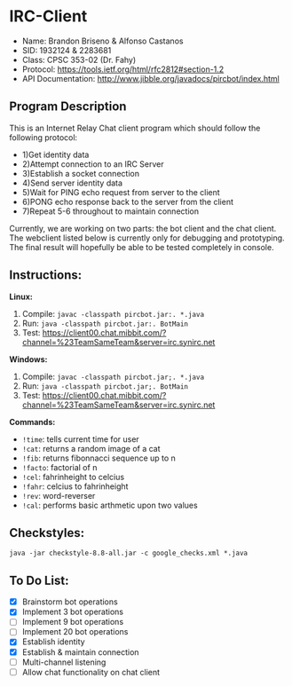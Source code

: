 # IRC-Client
* Name: Brandon Briseno & Alfonso Castanos
* SID: 1932124 & 2283681
* Class: CPSC 353-02 (Dr. Fahy)
* Protocol: https://tools.ietf.org/html/rfc2812#section-1.2
* API Documentation: http://www.jibble.org/javadocs/pircbot/index.html

## Program Description
This is an Internet Relay Chat client program which should follow the following protocol:
*  1)Get identity data
*  2)Attempt connection to an IRC Server
*  3)Establish a socket connection
*  4)Send server identity data
*  5)Wait for PING echo request from server to the client
*  6)PONG echo response back to the server from the client
*  7)Repeat 5-6 throughout to maintain connection

Currently, we are working on two parts: the bot client and the chat client. The webclient listed below is currently only for debugging and prototyping. The final result will hopefully be able to be tested completely in console.

## Instructions:
**Linux:**
1) Compile: ```javac -classpath pircbot.jar:. *.java```
2) Run: ```java -classpath pircbot.jar:. BotMain```
3) Test: https://client00.chat.mibbit.com/?channel=%23TeamSameTeam&server=irc.synirc.net

**Windows:**
1) Compile: ```javac -classpath pircbot.jar;. *.java```
2) Run: ```java -classpath pircbot.jar;. BotMain```
3) Test: https://client00.chat.mibbit.com/?channel=%23TeamSameTeam&server=irc.synirc.net

**Commands:**
* ```!time```: tells current time for user
* ```!cat```: returns a random image of a cat
* ```!fib```: returns fibonnacci sequence up to n
* ```!facto```: factorial of n
* ```!cel```: fahrinheight to celcius
* ```!fahr```: celcius to fahrinheight
* ```!rev```: word-reverser
* ```!cal```: performs basic arthmetic upon two values

## Checkstyles:
```java -jar checkstyle-8.8-all.jar -c google_checks.xml *.java```

## To Do List:

- [x] Brainstorm bot operations
- [x] Implement 3 bot operations
- [ ] Implement 9 bot operations
- [ ] Implement 20 bot operations
- [x] Establish identity
- [x] Establish & maintain connection
- [ ] Multi-channel listening
- [ ] Allow chat functionality on chat client
